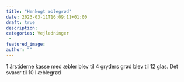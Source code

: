 ```yaml
---
title: "Henkogt æblegrød"
date: 2023-03-11T16:09:11+01:00
draft: true
description:
categories: Vejledninger
 -
featured_image:
author: ""
---
```


1 årstiderne kasse med æbler blev til 4 gryders grød blev til 12 glas. Det svarer til 10 l æblegrød